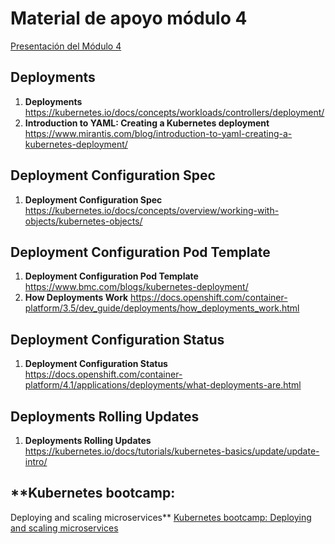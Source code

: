 # Material de apoyo módulo 4

[Presentación del Módulo 4](https://1drv.ms/p/s!AoX_zvfKf0RXj8sk9x8ishK2UuRUhQ?e=3yYKJN "Presentación")

## Deployments

1. **Deployments** https://kubernetes.io/docs/concepts/workloads/controllers/deployment/  
2. **Introduction to YAML: Creating a Kubernetes deployment** https://www.mirantis.com/blog/introduction-to-yaml-creating-a-kubernetes-deployment/ 

## Deployment Configuration Spec

1. **Deployment Configuration Spec** https://kubernetes.io/docs/concepts/overview/working-with-objects/kubernetes-objects/ 

## Deployment Configuration Pod Template 

1. **Deployment Configuration Pod Template** https://www.bmc.com/blogs/kubernetes-deployment/ 
2. **How Deployments Work** https://docs.openshift.com/container-platform/3.5/dev_guide/deployments/how_deployments_work.html

## Deployment Configuration Status

1. **Deployment Configuration Status** https://docs.openshift.com/container-platform/4.1/applications/deployments/what-deployments-are.html 

## Deployments Rolling Updates 

1. **Deployments Rolling Updates**  https://kubernetes.io/docs/tutorials/kubernetes-basics/update/update-intro/

## **Kubernetes bootcamp:
Deploying and scaling
microservices** 
[Kubernetes bootcamp:
Deploying and scaling
microservices](https://conferences.oreilly.com/velocity/vl-ny/cdn.oreillystatic.com/en/assets/1/event/275/Kubernetes%20bootcamp_%20Deploying%20and%20scaling%20microservices%20Presentation.pdf)  
